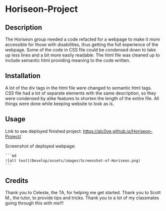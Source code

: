 # Horiseon-Project

## Description

The Horiseon group needed a code refacted for a webpage to make it more accessible for those with disabilities, thus getting the full experience of the webpage. Some of the code in CSS file could be condensed down to take up less lines and a bit more easily readable. The html file was cleaned up to include semantic html providing meaning to the code written. 

## Installation

A lot of the div tags in the html file were changed to semantic html tags.
CSS file had a lot of separate elements with the same description, so they were condensed by alike features to shorten the length of the entire file.
All things were done while keeping website to look as is.

## Usage

Link to see deployed finished project: https://alc0ve.github.io/Horiseon-Project/



Screenshot of deployed webpage:

    ```md
    ![alt text](Develop/assets/images/Screenshot-of-Horiseon.png)
    ```

## Credits

Thank you to Celeste, the TA, for helping me get started. 
Thank you to Scott M., the tutor, to provide tips and tricks.
Thank you to a lot of my classmates going through this with me!!!
